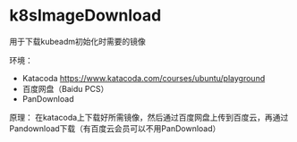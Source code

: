 # k8sImageDownload
用于下载kubeadm初始化时需要的镜像

环境：
- Katacoda https://www.katacoda.com/courses/ubuntu/playground
- 百度网盘（Baidu PCS）
- PanDownload

原理：
在katacoda上下载好所需镜像，然后通过百度网盘上传到百度云，再通过Pandownload下载（有百度云会员可以不用PanDownload）
